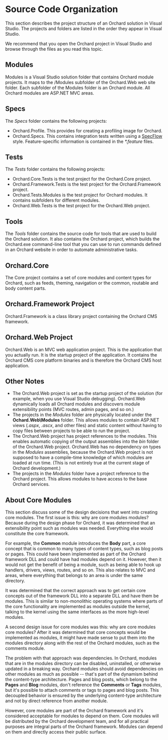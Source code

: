 Source Code Organization
========================
This section describes the project structure of an Orchard solution in Visual Studio.
The projects and folders are listed in the order they appear in Visual Studio. 

We recommend that you open the Orchard project in Visual Studio and browse through the files as you read this topic.
Modules
-------

Modules is a Visual Studio solution folder that contains Orchard module projects.
It maps to the /Modules subfolder of the Orchard.Web web site folder.
Each subfolder of the Modules folder is an Orchard module.
All Orchard modules are ASP.NET MVC areas.
Specs
-----

The _Specs_ folder contains the following projects:

* Orchard.Profile. This provides for creating a profiling image for Orchard.
* Orchard.Specs. This contains integration tests written using a [SpecFlow](http://www.specflow.org) style. Feature-specific information is contained in the _*.feature_ files.
Tests
-----

The _Tests_ folder contains the following projects:

* Orchard.Core.Tests is the test project for the Orchard.Core project.
* Orchard.Framework.Tests is the test project for the Orchard.Framework project.
* Orchard.Tests.Modules is the test project for Orchard modules. It contains subfolders for different modules.
* Orchard.Web.Tests is the test project for the Orchard.Web project.
Tools
-----


The _Tools_ folder contains the source code for tools that are used to build the Orchard solution.
It also contains the Orchard project, which builds the Orchard.exe command-line tool that you can use
to run commands defined in an Orchard website in order to automate administrative tasks.
Orchard.Core
------------


The Core project contains a set of core modules and content types for Orchard, such as feeds, theming,
navigation or the common, routable and body content parts.
Orchard.Framework Project
-------------------------


Orchard.Framework is a class library project containing the Orchard CMS framework.
Orchard.Web Project
-------------------


Orchard.Web is an MVC web application project. This is the application that you actually run.
It is the startup project of the application. It contains the Orchard CMS core platform binaries and
is therefore the Orchard CMS host application.
Other Notes
-----------


* The Orchard.Web project is set as the startup project of the solution (for example, when you use Visual Studio debugging). Orchard.Web dynamically loads all Orchard modules and discovers module extensibility points (MVC routes, admin pages, and so on.)
* The projects in the _Modules_ folder are physically located under the **Ochard.Web\Modules** folder. This allows modules to contain ASP.NET views (_.aspx_, _.ascx_, and other files) and static content without having to copy files between projects to be able to run the project.
* The Orchard.Web project has project references to the modules. This enables automatic copying of the output assemblies into the _bin_ folder of the Orchard.Web project. Orchard.Web has no dependency on types in the _Modules_ assemblies, because the Orchard.Web project is not supposed to have a compile-time knowledge of which modules are loaded at run time. (This is not entirely true at the current stage of Orchard development.)
* The projects in the _Modules_ folder have a project reference to the Orchard project. This allows modules to have access to the base Orchard services.
About Core Modules
------------------


This section discuss some of the design decisions that went into creating core modules.
The first issue is this: why are core modules modules? Because during the design phase for Orchard,
it was determined that an extensibility point such as modules was needed.
Everything else would constitute the core framework. 

For example, the **Common** module introduces the **Body** part, a core concept that is common to many
types of content types, such as blog posts or pages. This could have been implemented as part of the
Orchard framework DLL and could have had modules depend on it. However, then it would not get
the benefit of being a module, such as being able to hook up handlers, drivers, views, routes, and so on.
This also relates to MVC and areas, where everything that belongs to an area is under the same directory. 

It was determined that the correct approach was to get certain core concepts out of the framework DLL
into a separate DLL and have them be modules. This is similar to non-monolithic operating systems where
parts of the core functionality are implemented as modules outside the kernel, talking to the kernel
using the same interfaces as the more high-level modules.

A second design issue for core modules was this: why are core modules core modules?
After it was determined that core concepts would be implemented as modules, it might have made sense
to put them into the modules directory along with the rest of the Orchard modules, such as the comments module. 

The problem with that approach was dependencies. In Orchard, modules that are in the modules directory
can be disabled, uninstalled, or otherwise updated in a breaking way. Orchard modules should avoid
dependencies on other modules as much as possible -- that's part of the dynamism behind the content-type
architecture. Pages and blog posts, which belong to the **Pages** and **Blog** modules, don't reference
the **Comments** or **Tags** modules, but it's possible to attach comments or tags to pages and blog posts.
This decoupled behavior is ensured by the underlying content-type architecture and not by direct reference
from another module. 

However, core modules are part of the Orchard framework and it's considered acceptable for modules to
depend on them. Core modules will be distributed by the Orchard development team, and for all practical
purposes are integral parts of the Orchard framework. Modules can depend on them and directly access
their public surface.
